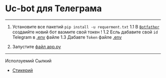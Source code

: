 # Uc-bot для Телеграма
***
1. Установите все пакетий `pip install -u requerment.txt`
  1.1 В [`Botfather`](https://t.me/@botfather) создаийте новий бот вазмите свой токен !
  1.2 Есль дабавите свой `id` Telegram в  [.env](./.env) файле
  1.3 Дабавте `Token` файле [.env](./.env)

2. Запустите [файл app.py](./app.py)


***
Исползуемий Сылкий
  * [Стикерий](https://www.webfx.com/tools/emoji-cheat-sheet/)